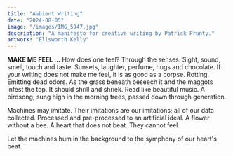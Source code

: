 ```yaml
---
title: "Ambient Writing"
date: "2024-08-05"
image: "/images/IMG_5947.jpg"
description: "A manifesto for creative writing by Patrick Prunty."
artwork: "Ellsworth Kelly"
---
```


**MAKE ME FEEL ...** How does one feel? Through the senses. Sight,
sound, smell, touch and taste. Sunsets, laughter, perfume, hugs and chocolate.
If your writing does not make me feel, it is as good as a corpse. Rotting.
Emitting dead odors. As the grass beneath beseech it and the maggots infest the top.
It should shrill and shriek. Read like beautiful music. A birdsong; sung
high in the morning trees, passed down through generation.

Machines may imitate. Their imitations are our imitations; all of our
data collected. Processed and pre-processed to an artificial ideal. A flower
without a bee. A heart that does not beat. They cannot feel. 

Let the machines hum in the background to the symphony of our heart's beat.
